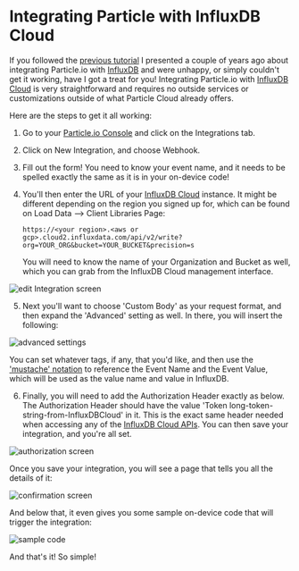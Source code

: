 # Integrating Particle with InfluxDB Cloud

If you followed the [previous tutorial](https://www.influxdata.com/resources/particle-ioandinfluxdb/) I presented a couple of years ago about integrating Particle.io with [InfluxDB](https://www.influxdata.com/products/influxdb-overview/) and were unhappy, or simply couldn't get it working, have I got a treat for you! Integrating Particle.io with [InfluxDB Cloud](https://cloud2.influxdata.com/signup) is very straightforward and requires no outside services or customizations outside of what Particle Cloud already offers. 

Here are the steps to get it all working:

1. Go to your [Particle.io Console](https://console.particle.io/) and click on the Integrations tab.
2. Click on New Integration, and choose Webhook.
3. Fill out the form! You need to know your event name, and it needs to be spelled exactly the same as it is in your on-device code!
4. You'll then enter the URL of your [InfluxDB Cloud]("https://cloud2.influxdata.com") instance. It might be different depending on the region you signed up for, which can be found on Load Data --> Client Libraries Page: 
   
   ```
   https://<your region>.<aws or gcp>.cloud2.influxdata.com/api/v2/write?org=YOUR_ORG&bucket=YOUR_BUCKET&precision=s
   ```
   
   You will need to know the name of your Organization and Bucket as well, which you can grab from the InfluxDB Cloud management interface.

![edit Integration screen][Console-1]

[Console-1]: https://www.influxdata.com/wp-content/uploads/influxdb-cloud-particle-edit-integration.png

5. Next you'll want to choose 'Custom Body' as your request format, and then expand the 'Advanced' setting as well. In there, you will insert the following:

![advanced settings][Console-2]

[Console-2]: https://www.influxdata.com/wp-content/uploads/Screen-Shot-2020-02-21-at-1.20.02-PM.png

   You can set whatever tags, if any, that you'd like, and then use the <a href="https://mustache.github.io/">'mustache' notation</a> to reference the Event Name and the Event Value, which will be used as the value name and value in InfluxDB.

6. Finally, you will need to add the Authorization Header exactly as below. The Authorization Header should have the value 'Token long-token-string-from-InfluxDBCloud' in it. This is the exact same header needed when accessing any of the [InfluxDB Cloud APIs](https://v2.docs.influxdata.com/v2.0/write-data/#example-api-write-request). You can then save your integration, and you're all set.

![authorization screen][Console-3]

[Console-3]: https://www.influxdata.com/wp-content/uploads/Screen-Shot-2020-02-21-at-1.20.15-PM.png

   Once you save your integration, you will see a page that tells you all the details of it:

![confirmation screen][Console-4]

[Console-4]: https://www.influxdata.com/wp-content/uploads/influxdb-cloud-particle-save-integration.png" 

   And below that, it even gives you some sample on-device code that will trigger the integration:

![sample code][Console-5]

[Console-5]: https://www.influxdata.com/wp-content/uploads/influxdb-cloud-particle-trigger-integration.png

And that's it! So simple!  